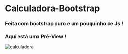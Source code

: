 # Calculadora-Bootstrap

### Feita com bootstrap puro e um pouquinho de Js ! 

### Aqui está uma Pré-View ! 
![calculadora](https://user-images.githubusercontent.com/59569208/119747359-f4ed4a00-be68-11eb-94fd-c2162470922b.gif)


